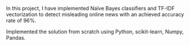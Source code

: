 In this project, I have implemented Naïve Bayes classifiers and TF-IDF vectorization to detect misleading online news with an achieved accuracy rate of 96%.

Implemented the solution from scratch using Python, scikit-learn, Numpy, Pandas.
